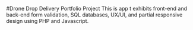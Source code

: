 #Drone Drop Delivery Portfolio Project
This is app t exhibits front-end and back-end form validation, SQL databases, UX/UI, and partial responsive design using PHP and Javascript.